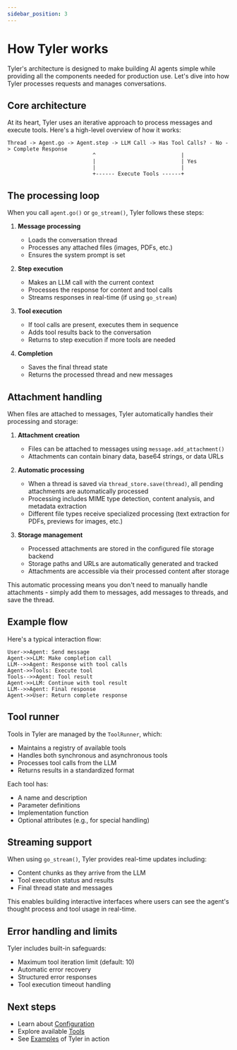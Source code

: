 ```yaml
---
sidebar_position: 3
---
```


# How Tyler works

Tyler's architecture is designed to make building AI agents simple while providing all the components needed for production use. Let's dive into how Tyler processes requests and manages conversations.

## Core architecture

At its heart, Tyler uses an iterative approach to process messages and execute tools. Here's a high-level overview of how it works:

```
Thread -> Agent.go -> Agent.step -> LLM Call -> Has Tool Calls? - No -> Complete Response
                           ^                           |
                           |                           | Yes
                           |                           |
                           +------ Execute Tools ------+
```

## The processing loop

When you call `agent.go()` or `go_stream()`, Tyler follows these steps:

1. **Message processing**
   - Loads the conversation thread
   - Processes any attached files (images, PDFs, etc.)
   - Ensures the system prompt is set

2. **Step execution**
   - Makes an LLM call with the current context
   - Processes the response for content and tool calls
   - Streams responses in real-time (if using `go_stream`)

3. **Tool execution**
   - If tool calls are present, executes them in sequence
   - Adds tool results back to the conversation
   - Returns to step execution if more tools are needed

4. **Completion**
   - Saves the final thread state
   - Returns the processed thread and new messages

## Attachment handling

When files are attached to messages, Tyler automatically handles their processing and storage:

1. **Attachment creation**
   - Files can be attached to messages using `message.add_attachment()`
   - Attachments can contain binary data, base64 strings, or data URLs

2. **Automatic processing**
   - When a thread is saved via `thread_store.save(thread)`, all pending attachments are automatically processed
   - Processing includes MIME type detection, content analysis, and metadata extraction
   - Different file types receive specialized processing (text extraction for PDFs, previews for images, etc.)

3. **Storage management**
   - Processed attachments are stored in the configured file storage backend
   - Storage paths and URLs are automatically generated and tracked
   - Attachments are accessible via their processed content after storage

This automatic processing means you don't need to manually handle attachments - simply add them to messages, add messages to threads, and save the thread.

## Example flow

Here's a typical interaction flow:

```mermaid
User->>Agent: Send message
Agent->>LLM: Make completion call
LLM-->>Agent: Response with tool calls
Agent->>Tools: Execute tool
Tools-->>Agent: Tool result
Agent->>LLM: Continue with tool result
LLM-->>Agent: Final response
Agent->>User: Return complete response
```

## Tool runner

Tools in Tyler are managed by the `ToolRunner`, which:

- Maintains a registry of available tools
- Handles both synchronous and asynchronous tools
- Processes tool calls from the LLM
- Returns results in a standardized format

Each tool has:
- A name and description
- Parameter definitions
- Implementation function
- Optional attributes (e.g., for special handling)

## Streaming support

When using `go_stream()`, Tyler provides real-time updates including:

- Content chunks as they arrive from the LLM
- Tool execution status and results
- Final thread state and messages

This enables building interactive interfaces where users can see the agent's thought process and tool usage in real-time.

## Error handling and limits

Tyler includes built-in safeguards:

- Maximum tool iteration limit (default: 10)
- Automatic error recovery
- Structured error responses
- Tool execution timeout handling

## Next steps

- Learn about [Configuration](./configuration.md)
- Explore available [Tools](./tools/overview.md)
- See [Examples](./category/examples) of Tyler in action